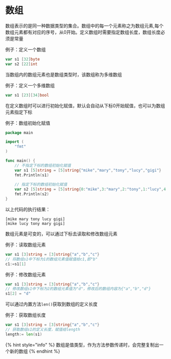 # 数组

数组表示的是同一种数据类型的集合。数组中的每一个元素称之为数组元素,每个数组元素都有对应的序号，从0开始。定义数组时需要指定数组长度，数组长度必须是常量

例子：定义一个数组

```go
var s1 [32]byte
var s2 [22]int
```

当数组内的数组元素也是数组类型时，该数组称为多维数组

例子：定义一个多维数组

```go
var s1 [23][34]bool
```

在定义数组时可以进行初始化赋值，默认会自动从下标0开始赋值，也可以为数组元素指定下标

例子：数组初始化赋值

```go
package main

import (
	"fmt"
)

func main() {
	// 不指定下标的数组初始化赋值
	var s1 [5]string = [5]string{"mike","mary","tony","lucy","gigi"}
	fmt.Println(s1)
	
	// 指定下标的数组初始化赋值
	var s2 [5]string = [5]string{0:"mike",3:"mary",2:"tony",1:"lucy",4:"gigi"}
	fmt.Println(s2)
}
```

以上代码的执行结果：

```text
[mike mary tony lucy gigi]
[mike lucy tony mary gigi]
```

数组元素是可变的，可以通过下标去读取和修改数组元素

例子：读取数组元素

```go
var s1 [3]string = [3]string{"a","b","c"}
// 将数组s1中下标为1的数组元素值赋值给c1,即"b"
c1:=s1[1]
```

例子：修改数组元素

```go
var s1 [3]string = [3]string{"a","b","c"}
// 修改数组s1中下标为2的数组元素值为"d"，修改后的数组内容为{"a","b","d"}
s1[2] = "d"
```

可以通过内置方法`len()`获取到数组的定义长度

例子：获取数组长度

```go
var s1 [3]string = [3]string{"a","b","c"}
// 获取数组s1的定义长度，赋值给length
length:= len(s1)
```

{% hint style="info" %}
数组是值类型，作为方法参数传递时，会完整复制出一个新的数组
{% endhint %}

